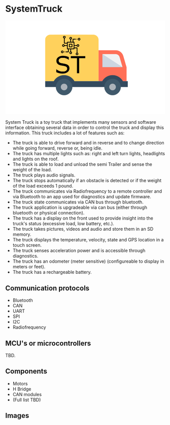 # SystemTruck

![Logo](/assets/Logo.PNG)

System Truck is a toy truck that implements many sensors and software interface obtaining several data in order to control the truck and display this information. This truck includes a lot of features such as:

- The truck is able to drive forward and in reverse and to change direction while going forward, reverse or, being idle.
- The truck has multiple lights such as: right and left turn lights, headlights and lights on the roof.
- The truck is able to load and unload the semi Trailer and sense the weight of the load.
- The truck plays audio signals.
- The truck stops automatically if an obstacle is detected or if the weight of the load exceeds 1 pound.
- The truck communicates via Radiofrequency to a remote controller and via Bluetooth to an app used for diagnostics and update firmware.
- The truck state communicates via CAN bus through bluetooth.
- The truck application is upgradeable via can bus (either through bluetooth or physical connection).
- The truck has a display on the front used to provide insight into the truck's status (excessive load, low battery, etc.).
- The truck takes pictures, videos and audio and store them in an SD memory.
- The truck displays the temperature, velocity, state and GPS location in a touch screen.
- The truck senses acceleration power and is accessible through diagnostics.
- The truck has an odometer (meter sensitive) (configureable to display in meters or feet).
- The truck has a rechargeable battery.

## Communication protocols

- Bluetooth
- CAN
- UART
- SPI
- I2C
- Radiofrequency

## MCU's or microcontrollers

TBD.

## Components

- Motors
- H Bridge
- CAN modules
- (Full list TBD)

## Images



